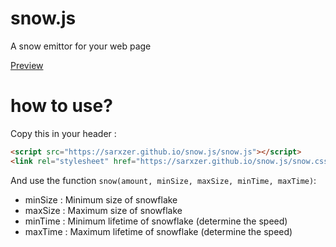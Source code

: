 # snow.js
A snow emittor for your web page

[Preview](https://sarxzer.github.io/snow.js/)

# how to use? 
Copy this in your header :
```html
<script src="https://sarxzer.github.io/snow.js/snow.js"></script>
<link rel="stylesheet" href="https://sarxzer.github.io/snow.js/snow.css"> 
```
And use the function `snow(amount, minSize, maxSize, minTime, maxTime)`:
- minSize : Minimum size of snowflake 
- maxSize : Maximum size of snowflake 
- minTime : Minimum lifetime of snowflake (determine the speed) 
- maxTime : Maximum lifetime of snowflake (determine the speed) 